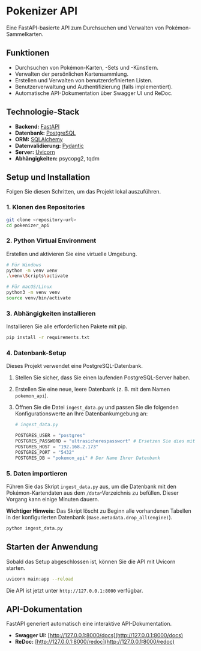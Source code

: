 # Pokenizer API

Eine FastAPI-basierte API zum Durchsuchen und Verwalten von Pokémon-Sammelkarten.

## Funktionen

-   Durchsuchen von Pokémon-Karten, -Sets und -Künstlern.
-   Verwalten der persönlichen Kartensammlung.
-   Erstellen und Verwalten von benutzerdefinierten Listen.
-   Benutzerverwaltung und Authentifizierung (falls implementiert).
-   Automatische API-Dokumentation über Swagger UI und ReDoc.

## Technologie-Stack

-   **Backend:** [FastAPI](https://fastapi.tiangolo.com/)
-   **Datenbank:** [PostgreSQL](https://www.postgresql.org/)
-   **ORM:** [SQLAlchemy](https://www.sqlalchemy.org/)
-   **Datenvalidierung:** [Pydantic](https://pydantic-docs.helpmanual.io/)
-   **Server:** [Uvicorn](https://www.uvicorn.org/)
-   **Abhängigkeiten:** psycopg2, tqdm

## Setup und Installation

Folgen Sie diesen Schritten, um das Projekt lokal auszuführen.

### 1. Klonen des Repositories

```bash
git clone <repository-url>
cd pokenizer_api
```

### 2. Python Virtual Environment

Erstellen und aktivieren Sie eine virtuelle Umgebung.

```bash
# Für Windows
python -m venv venv
.\venv\Scripts\activate

# Für macOS/Linux
python3 -m venv venv
source venv/bin/activate
```

### 3. Abhängigkeiten installieren

Installieren Sie alle erforderlichen Pakete mit pip.

```bash
pip install -r requirements.txt
```

### 4. Datenbank-Setup

Dieses Projekt verwendet eine PostgreSQL-Datenbank.

1.  Stellen Sie sicher, dass Sie einen laufenden PostgreSQL-Server haben.
2.  Erstellen Sie eine neue, leere Datenbank (z. B. mit dem Namen `pokemon_api`).
3.  Öffnen Sie die Datei `ingest_data.py` und passen Sie die folgenden Konfigurationswerte an Ihre Datenbankumgebung an:

    ```python
    # ingest_data.py

    POSTGRES_USER = "postgres"
    POSTGRES_PASSWORD = "ultrasicherespasswort" # Ersetzen Sie dies mit Ihrem Passwort
    POSTGRES_HOST = "192.168.2.173"
    POSTGRES_PORT = "5432"
    POSTGRES_DB = "pokemon_api" # Der Name Ihrer Datenbank
    ```

### 5. Daten importieren

Führen Sie das Skript `ingest_data.py` aus, um die Datenbank mit den Pokémon-Kartendaten aus dem `/data`-Verzeichnis zu befüllen. Dieser Vorgang kann einige Minuten dauern.

**Wichtiger Hinweis:** Das Skript löscht zu Beginn alle vorhandenen Tabellen in der konfigurierten Datenbank (`Base.metadata.drop_all(engine)`).

```bash
python ingest_data.py
```

## Starten der Anwendung

Sobald das Setup abgeschlossen ist, können Sie die API mit Uvicorn starten.

```bash
uvicorn main:app --reload
```

Die API ist jetzt unter `http://127.0.0.1:8000` verfügbar.

## API-Dokumentation

FastAPI generiert automatisch eine interaktive API-Dokumentation.

-   **Swagger UI:** [http://127.0.0.1:8000/docs](http://127.0.0.1:8000/docs)
-   **ReDoc:** [http://127.0.0.1:8000/redoc](http://127.0.0.1:8000/redoc)
